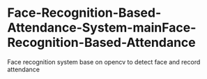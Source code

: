 # Face-Recognition-Based-Attendance-System-mainFace-Recognition-Based-Attendance
Face recognition system base on opencv to detect face and record attendance 
